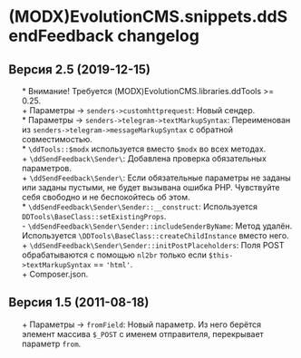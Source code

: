 # (MODX)EvolutionCMS.snippets.ddSendFeedback changelog


## Версия 2.5 (2019-12-15)
* \* Внимание! Требуется (MODX)EvolutionCMS.libraries.ddTools >= 0.25.
* \+ Параметры → `senders->customhttprequest`: Новый сендер.
* \* Параметры → `senders->telegram->textMarkupSyntax`: Переименован из `senders->telegram->messageMarkupSyntax` с обратной совместимостью.
* \* `\ddTools::$modx` используется вместо `$modx` во всех методах.
* \+ `\ddSendFeedback\Sender\`: Добавлена проверка обязательных параметров.
* \+ `\ddSendFeedback\Sender\`: Если обязательные параметры не заданы или заданы пустыми, не будет вызывана ошибка PHP. Чувствуйте себя свободно и не беспокойтесь об этом.
* \* `\ddSendFeedback\Sender\Sender::__construct`: Используется `DDTools\BaseClass::setExistingProps`.
* \- `\ddSendFeedback\Sender\Sender::includeSenderByName`: Метод удалён. Используется `\DDTools\BaseClass::createChildInstance` вместо него.
* \+ `\ddSendFeedback\Sender\Sender::initPostPlaceholders`: Поля POST обрабатываются с помощью `nl2br` только если `$this->textMarkupSyntax` == `'html'`.
* \+ Composer.json.


## Версия 1.5 (2011-08-18)
* \+ Параметры → `fromField`: Новый параметр. Из него берётся элемент массива `$_POST` с именем отправителя, перекрывает параметр `from`.


<link rel="stylesheet" type="text/css" href="https://DivanDesign.ru/assets/files/ddMarkdown.css" />
<style>ul{list-style:none;}</style>